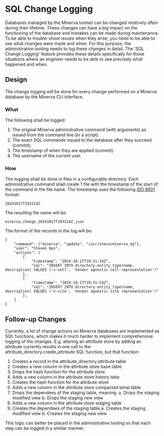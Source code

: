 # SQL Change Logging

Databases managed by the Minerva toolset can be changed relatively often during
their lifetime. These changes can have a big impact on the functioning of the
database and mistakes can be made during maintenance. To be able to
trouble-shoot issues when they arise, you need to be able to see what changes
were made and when. For this purpose, the administration tooling needs to log
these changes in detail. The 'SQL Change Logging' feature provides these
details specifically for those situations where an engineer needs to be able to
see precisely what happened and when.

## Design

The change logging will be done for every change performed on a Minerva
database by the Minerva CLI interface.

### What

The following shall be logged:

1. The original Minerva administrative command (with arguments) as issued from
   the command line (or a script).
2. The exact SQL commands issued to the database after they succeed (commit).
3. The timestamp of when they are applied (commit).
4. The username of the current user.

### How

The logging shall be done in files in a configurable directory. Each
administrative command shall create 1 file with the timestamp of the start of
the command in the file name. The timestamp uses the following [ISO
8601](https://en.wikipedia.org/wiki/ISO_8601) format:

```
20241017T193114Z
```

The resulting file name will be:

```
minerva_change_20241017T193114Z.json
```

The format of the records in the log will be:

```
{
    "command": ["minerva", "update", "/usr/share/minerva_4g"],
    "user": "Steven Ops",
    "actions": [
        {
            "timestamp": "2024-10-17T19:31:14Z",
            "sql": "INSERT INTO directory.entity_type(name, description) VALUES ('v-cell', 'Vendor agnostic cell representation')"
        },
        {
            "timestamp": "2024-10-17T19:31:14Z",
            "sql": "INSERT INTO directory.entity_type(name, description) VALUES ('v-site', 'Vendor agnostic site representation')"
        },
    ]
}
```

## Follow-up Changes

Currently, a lot of change actions on Minerva databases are implemented as SQL
functions, which makes it much harder to implement comprehensive logging of the
changes. E.g. altering an attribute store by adding an attribute currently
results in one call to the attribute_directory.create_attribute SQL function,
but that function:

1. Creates a record in the attribute_directory.attribute table
2. Creates a new column in the attribute store base table
3. Drops the hash function for the attribute store
4. Adds a new column in the attribute store history tabe
5. Creates the hash function for the attribute store
6. Adds a new column in the attribute store compacted temp table
7. Drops the dependees of the staging table, meaning:
   a. Drops the staging modified view
   b. Drops the staging new view
8. Adds a new column in the attribute store staging table
9. Creates the dependees of the staging table
   a. Creates the staging modified view
   b. Creates the staging new view

This logic can better be placed in the administrative tooling so that each step
can be logged in a similar manner.
